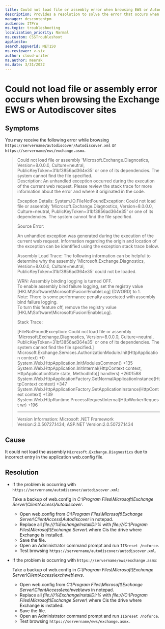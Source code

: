 ```yaml
---
title: Could not load file or assembly error when browsing EWS or Autodiscover sites
description: Provides a resolution to solve the error that occurs when you open the Exchange EWS or Autodiscover sites.
manager: dcscontentpm
audience: ITPro
ms.topic: troubleshooting
localization_priority: Normal
ms.custom: CSSTroubleshoot
appliesto:
search.appverid: MET150
ms.reviewer: v-six
author: cloud-writer
ms.author: meerak
ms.date: 3/31/2022
---
```

# Could not load file or assembly error occurs when browsing the Exchange EWS or Autodiscover sites

## Symptoms

You may receive the following error while browsing `https://servername/autodiscover/Autodiscover.xml` or `https://servername/ews/exchange.asmx`.

> Could not load file or assembly 'Microsoft.Exchange.Diagnostics, Version=8.0.0.0, Culture=neutral, PublicKeyToken=31bf3856ad364e35' or one of its dependencies. The system cannot find the file specified.  
> Description: An unhandled exception occurred during the execution of the current web request. Please review the stack trace for more information about the error and where it originated in the code.
>
> Exception Details: System.IO.FileNotFoundException: Could not load file or assembly 'Microsoft.Exchange.Diagnostics, Version=8.0.0.0, Culture=neutral, PublicKeyToken=31bf3856ad364e35' or one of its dependencies. The system cannot find the file specified.
>
> Source Error:
>
> An unhandled exception was generated during the execution of the current web request. Information regarding the origin and location of the exception can be identified using the exception stack trace below.
>
> Assembly Load Trace: The following information can be helpful to determine why the assembly 'Microsoft.Exchange.Diagnostics, Version=8.0.0.0, Culture=neutral, PublicKeyToken=31bf3856ad364e35' could not be loaded.
>
> WRN: Assembly binding logging is turned OFF.  
> To enable assembly bind failure logging, set the registry value [HKLM\Software\Microsoft\Fusion!EnableLog] (DWORD) to 1.  
> Note: There is some performance penalty associated with assembly bind failure logging.  
> To turn this feature off, remove the registry value [HKLM\Software\Microsoft\Fusion!EnableLog].
>
> Stack Trace:
>
> [FileNotFoundException: Could not load file or assembly 'Microsoft.Exchange.Diagnostics, Version=8.0.0.0, Culture=neutral, PublicKeyToken=31bf3856ad364e35' or one of its dependencies. The system cannot find the file specified.]  
Microsoft.Exchange.Services.AuthorizationModule.Init(HttpApplication context) +0  
System.Web.HttpApplication.InitModulesCommon() +135  
System.Web.HttpApplication.InitInternal(HttpContext context, HttpApplicationState state, MethodInfo[] handlers) +2601588  
System.Web.HttpApplicationFactory.GetNormalApplicationInstance(HttpContext context) +347  
System.Web.HttpApplicationFactory.GetApplicationInstance(HttpContext context) +139  
System.Web.HttpRuntime.ProcessRequestInternal(HttpWorkerRequest wr) +196
>
> --------------------------------------------------------------------------------  
> Version Information: Microsoft .NET Framework Version:2.0.50727.1434; ASP.NET Version:2.0.50727.1434

## Cause

It could not load the assembly `Microsoft.Exchange.Diagnostics` due to incorrect entry in the application web.config file.

## Resolution

- If the problem is occurring with `https://servername/autodiscover/autodiscover.xml`:

  Take a backup of web.config in _C:\Program Files\Microsoft\Exchange Server\ClientAccess\Autodiscover_.

  - Open web.config from _C:\Program Files\Microsoft\Exchange Server\ClientAccess\Autodiscover_ in notepad.
  - Replace all _file:///%ExchangeInstallDir%_ with *file:///C:\Program Files\Microsoft\Exchange Server\\* where Cis the drive where Exchange is installed.
  - Save the file.
  - Open an Administrator command prompt and run `IISreset /noforce`.
  - Test browsing `https://servername/autodiscover/autodiscover.xml`.

- If the problem is occurring with `https://servername/ews/exchange.asmx`:

  Take a backup of web.config in _C:\Program Files\Microsoft\Exchange Server\ClientAccess\exchweb\ews_.

  - Open web.config from _C:\Program Files\Microsoft\Exchange Server\ClientAccess\exchweb\ews_ in notepad.
  - Replace all _file:///%ExchangeInstallDir%_ with *file:///C:\Program Files\Microsoft\Exchange Server\\* where Cis the drive where Exchange is installed.
  - Save the file.
  - Open an Administrator command prompt and run `IISreset /noforce`.
  - Test browsing `https://servername/ews/exchange.asmx`.
